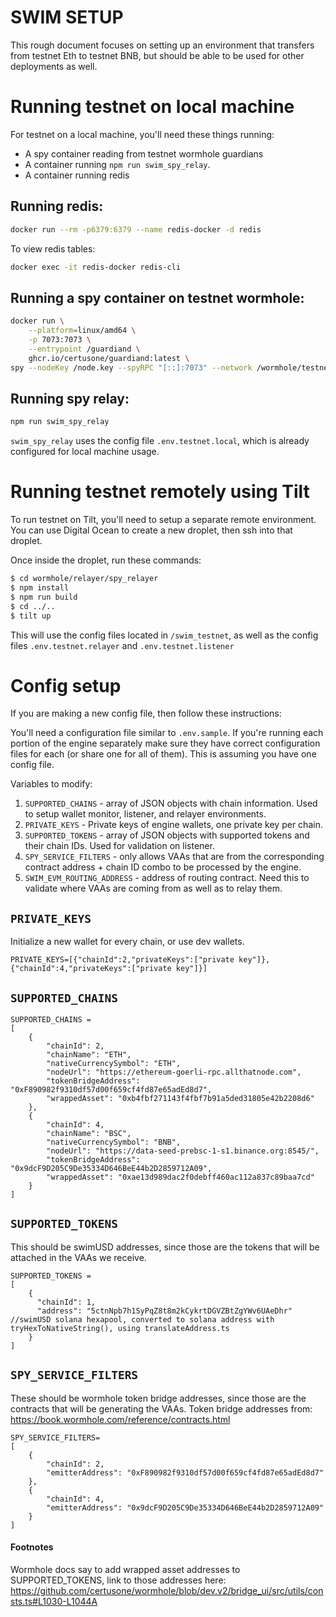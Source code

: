 # SWIM SETUP
This rough document focuses on setting up an environment that transfers from testnet Eth to testnet BNB, but should
be able to be used for other deployments as well.

# Running testnet on local machine

For testnet on a local machine, you'll need these things running:
- A spy container reading from testnet wormhole guardians
- A container running `npm run swim_spy_relay`. 
- A container running redis

## Running redis:
```bash
docker run --rm -p6379:6379 --name redis-docker -d redis
```
To view redis tables:
```bash
docker exec -it redis-docker redis-cli
```

## Running a spy container on testnet wormhole:

```bash
docker run \
    --platform=linux/amd64 \
    -p 7073:7073 \
    --entrypoint /guardiand \
    ghcr.io/certusone/guardiand:latest \
spy --nodeKey /node.key --spyRPC "[::]:7073" --network /wormhole/testnet/2/1 --bootstrap /dns4/wormhole-testnet-v2-bootstrap.certus.one/udp/8999/quic/p2p/12D3KooWBY9ty9CXLBXGQzMuqkziLntsVcyz4pk1zWaJRvJn6Mmt
```

## Running spy relay:
```bash
npm run swim_spy_relay
```
`swim_spy_relay` uses the config file `.env.testnet.local`, which is already configured for local machine usage.

# Running testnet remotely using Tilt

To run testnet on Tilt, you'll need to setup a separate remote environment. You can use Digital Ocean to create a new droplet, then ssh into that droplet.

Once inside the droplet, run these commands:
```bash
$ cd wormhole/relayer/spy_relayer
$ npm install
$ npm run build
$ cd ../.. 
$ tilt up
```
This will use the config files located in `/swim_testnet`, as well as the config files `.env.testnet.relayer` and `.env.testnet.listener`

# Config setup

If you are making a new config file, then follow these instructions:

You'll need a configuration file similar to `.env.sample`. If you're running each portion of the engine separately make sure
they have correct configuration files for each (or share one for all of them). This is assuming you have one config file.

Variables to modify:
1. `SUPPORTED_CHAINS` - array of JSON objects with chain information. Used to setup wallet monitor, listener, and relayer environments.
2. `PRIVATE_KEYS` - Private keys of engine wallets, one private key per chain.
3. `SUPPORTED_TOKENS` - array of JSON objects with supported tokens and their chain IDs. Used for validation on listener.
4. `SPY_SERVICE_FILTERS` - only allows VAAs that are from the corresponding contract address + chain ID combo to be processed by the engine.
5. `SWIM_EVM_ROUTING_ADDRESS` - address of routing contract. Need this to validate where VAAs are coming from as well as to relay them.


## `PRIVATE_KEYS`
Initialize a new wallet for every chain, or use dev wallets.
```
PRIVATE_KEYS=[{"chainId":2,"privateKeys":["private key"]},{"chainId":4,"privateKeys":["private key"]}]
```

## `SUPPORTED_CHAINS`
```
SUPPORTED_CHAINS =
[
    {
        "chainId": 2,
        "chainName": "ETH",
        "nativeCurrencySymbol": "ETH",
        "nodeUrl": "https://ethereum-goerli-rpc.allthatnode.com",
        "tokenBridgeAddress": "0xF890982f9310df57d00f659cf4fd87e65adEd8d7",
        "wrappedAsset": "0xb4fbf271143f4fbf7b91a5ded31805e42b2208d6"
    },
    {
        "chainId": 4,
        "chainName": "BSC",
        "nativeCurrencySymbol": "BNB",
        "nodeUrl": "https://data-seed-prebsc-1-s1.binance.org:8545/",
        "tokenBridgeAddress": "0x9dcF9D205C9De35334D646BeE44b2D2859712A09",
        "wrappedAsset": "0xae13d989dac2f0debff460ac112a837c89baa7cd"
    }
]
```

## `SUPPORTED_TOKENS`
This should be swimUSD addresses, since those are the tokens that will be attached in the VAAs we receive.
```
SUPPORTED_TOKENS =
[
    {
      "chainId": 1,
      "address": "5ctnNpb7h1SyPqZ8t8m2kCykrtDGVZBtZgYWv6UAeDhr"  //swimUSD solana hexapool, converted to solana address with tryHexToNativeString(), using translateAddress.ts
    }
]
```

## `SPY_SERVICE_FILTERS`
These should be wormhole token bridge addresses, since those are the contracts that will be generating the VAAs.
Token bridge addresses from: https://book.wormhole.com/reference/contracts.html
```
SPY_SERVICE_FILTERS=
[
    {
        "chainId": 2,
        "emitterAddress": "0xF890982f9310df57d00f659cf4fd87e65adEd8d7"
    },
    {
        "chainId": 4,
        "emitterAddress": "0x9dcF9D205C9De35334D646BeE44b2D2859712A09"
    }
]
```

#### Footnotes
Wormhole docs say to add wrapped asset addresses to SUPPORTED_TOKENS, link to those addresses here: https://github.com/certusone/wormhole/blob/dev.v2/bridge_ui/src/utils/consts.ts#L1030-L1044A
